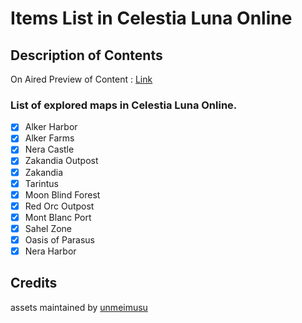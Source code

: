 # Items List in Celestia Luna Online
## Description of Contents
On Aired Preview of Content : [Link](https://clotes.gitlab.io)
### List of explored maps in Celestia Luna Online.
- [x] Alker Harbor
- [x] Alker Farms
- [x] Nera Castle
- [x] Zakandia Outpost
- [x] Zakandia
- [x] Tarintus
- [x] Moon Blind Forest
- [x] Red Orc Outpost
- [x] Mont Blanc Port
- [x] Sahel Zone
- [x] Oasis of Parasus
- [x] Nera Harbor

## Credits
assets maintained by [unmeimusu](https://github.com/unmeimusu)
